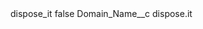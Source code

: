 <?xml version="1.0" encoding="UTF-8"?>
<CustomMetadata xmlns="http://soap.sforce.com/2006/04/metadata" xmlns:xsi="http://www.w3.org/2001/XMLSchema-instance" xmlns:xsd="http://www.w3.org/2001/XMLSchema">
    <label>dispose_it</label>
    <protected>false</protected>
    <values>
        <field>Domain_Name__c</field>
        <value xsi:type="xsd:string">dispose.it</value>
    </values>
</CustomMetadata>
